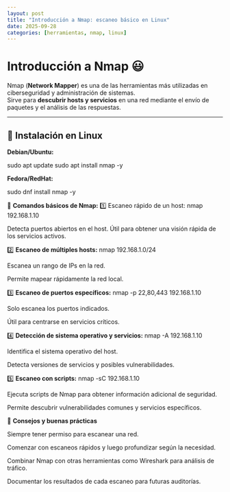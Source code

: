 ```yaml
---
layout: post
title: "Introducción a Nmap: escaneo básico en Linux"
date: 2025-09-28
categories: [herramientas, nmap, linux]
---
```


# Introducción a Nmap 😃

Nmap (**Network Mapper**) es una de las herramientas más utilizadas en ciberseguridad y administración de sistemas.  
Sirve para **descubrir hosts y servicios** en una red mediante el envío de paquetes y el análisis de las respuestas.

---

## 🔹 Instalación en Linux

**Debian/Ubuntu:**

sudo apt update
sudo apt install nmap -y

**Fedora/RedHat:**

sudo dnf install nmap -y

🔹 **Comandos básicos de Nmap:**
1️⃣ Escaneo rápido de un host:
nmap 192.168.1.10

Detecta puertos abiertos en el host.
Útil para obtener una visión rápida de los servicios activos.

2️⃣ **Escaneo de múltiples hosts:**
nmap 192.168.1.0/24

Escanea un rango de IPs en la red.

Permite mapear rápidamente la red local.

3️⃣ **Escaneo de puertos específicos:**
nmap -p 22,80,443 192.168.1.10

Solo escanea los puertos indicados.

Útil para centrarse en servicios críticos.

4️⃣ **Detección de sistema operativo y servicios:**
nmap -A 192.168.1.10

Identifica el sistema operativo del host.

Detecta versiones de servicios y posibles vulnerabilidades.

5️⃣ **Escaneo con scripts:**
nmap -sC 192.168.1.10

Ejecuta scripts de Nmap para obtener información adicional de seguridad.

Permite descubrir vulnerabilidades comunes y servicios específicos.

🔹 **Consejos y buenas prácticas**

Siempre tener permiso para escanear una red.

Comenzar con escaneos rápidos y luego profundizar según la necesidad.

Combinar Nmap con otras herramientas como Wireshark para análisis de tráfico.

Documentar los resultados de cada escaneo para futuras auditorías.
